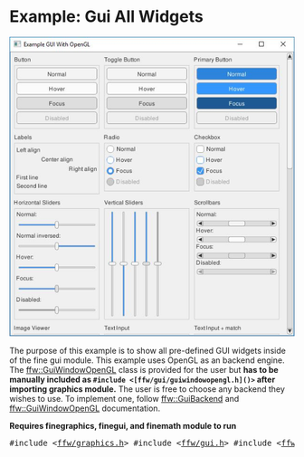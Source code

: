 Example: Gui All Widgets
=================

![example-gui-all-widgets.jpg](example-gui-all-widgets.jpg)


The purpose of this example is to show all pre-defined GUI widgets inside of the fine gui module. This example uses OpenGL as an backend engine. The [ffw::GuiWindowOpenGL](ffw_GuiWindowOpenGL.html) class is provided for the user but **has to be manually included as `#include <[ffw/gui/guiwindowopengl.h]()>` after importing graphics module.** The user is free to choose any backend they wishes to use. To implement one, follow [ffw::GuiBackend](ffw_GuiBackend.html) and [ffw::GuiWindowOpenGL](ffw_GuiWindowOpenGL.html) documentation.

**Requires finegraphics, finegui, and finemath module to run**


<pre><div class="lang-cpp" style="white-space: nowrap;"><span class="hljs-meta-keyword">#include &lt;<a href="">ffw/graphics.h</a>&gt;</span><span class="hljs-normal"></span>
<span class="hljs-normal"></span><span class="hljs-meta-keyword">#include &lt;<a href="">ffw/gui.h</a>&gt;</span><span class="hljs-normal"></span>
<span class="hljs-normal"></span><span class="hljs-meta-keyword">#include &lt;<a href="">ffw/gui/guiwindowopengl.h</a>&gt;</span><span class="hljs-normal"></span>
<span class="hljs-normal"></span><span class="hljs-meta-keyword">#include &lt;regex&gt;</span><span class="hljs-normal"></span>
<span class="hljs-normal"></span><span class="hljs-meta-keyword">#include &lt;fstream&gt;</span><span class="hljs-normal"></span>
<span class="hljs-normal"></span><span class="hljs-meta-keyword">#include &lt;memory&gt;</span><span class="hljs-normal"></span>
<span class="hljs-normal"></span>
<span class="hljs-keyword">class </span><span class="hljs-normal">App: </span><span class="hljs-keyword">public</span><span class="hljs-normal"> <a href="ffw_GLFWRenderWindow.html">ffw::GLFWRenderWindow</a> &#123;</span>
<span class="hljs-normal"></span><span class="hljs-keyword">public</span><span class="hljs-normal">:</span>
<span class="hljs-normal">    App()&#123;</span>
<span class="hljs-normal">    &#125;</span>
<span class="hljs-normal"></span>
<span class="hljs-normal">    ~App()&#123;</span>
<span class="hljs-normal">    &#125;</span>
<span class="hljs-normal"></span>
<span class="hljs-normal">    </span><span class="hljs-title">void</span><span class="hljs-normal"> widgetEvent(<a href="ffw_GuiEvent.html">ffw::GuiEvent</a> e)&#123;</span>
<span class="hljs-normal">    &#125;</span>
<span class="hljs-normal"></span>
<span class="hljs-normal">    <a href="ffw_GuiLayout.html">ffw::GuiLayout</a>* makeBox(<a href="ffw_GuiWindow.html">ffw::GuiWindow</a>* window, <a href="ffw_GuiLayout.html">ffw::GuiLayout</a>* parent, </span><span class="hljs-keyword">const</span><span class="hljs-normal"> std::string&amp; str) &#123;</span>
<span class="hljs-normal">        </span><span class="hljs-keyword">auto</span><span class="hljs-normal"> box = </span><span class="hljs-keyword">new</span><span class="hljs-normal"> <a href="ffw_GuiVerticalLayout.html">ffw::GuiVerticalLayout</a>(&amp;gui);</span>
<span class="hljs-normal">        box-&gt;setSize(<a href="ffw.html#3107a022">ffw::guiPercent</a>(33.33333f), <a href="ffw.html#9eb691c9">ffw::guiWrap</a>());</span>
<span class="hljs-normal">        box-&gt;setPadding(5);</span>
<span class="hljs-normal">        parent-&gt;<a href="ffw_GuiLayout.html#34aa50c1">addWidget</a>(box);</span>
<span class="hljs-normal"></span>
<span class="hljs-normal">        </span><span class="hljs-keyword">auto</span><span class="hljs-normal"> label = </span><span class="hljs-keyword">new</span><span class="hljs-normal"> <a href="ffw_GuiLabel.html">ffw::GuiLabel</a>(window, str);</span>
<span class="hljs-normal">        box-&gt;addWidget(label);</span>
<span class="hljs-normal"></span>
<span class="hljs-normal">        </span><span class="hljs-keyword">auto</span><span class="hljs-normal"> layout = </span><span class="hljs-keyword">new</span><span class="hljs-normal"> <a href="ffw_GuiVerticalLayout.html">ffw::GuiVerticalLayout</a>(window);</span>
<span class="hljs-normal">        layout-&gt;setStyleGroup(&amp;boxStyle);</span>
<span class="hljs-normal">        layout-&gt;setSize(<a href="ffw.html#3107a022">ffw::guiPercent</a>(100), <a href="ffw.html#9eb691c9">ffw::guiWrap</a>());</span>
<span class="hljs-normal">        layout-&gt;setPadding(5);</span>
<span class="hljs-normal">        box-&gt;addWidget(layout);</span>
<span class="hljs-normal"></span>
<span class="hljs-normal">        </span><span class="hljs-keyword">return</span><span class="hljs-normal"> layout;</span>
<span class="hljs-normal">    &#125;</span>
<span class="hljs-normal"></span>
<span class="hljs-normal">    </span><span class="hljs-title">bool</span><span class="hljs-normal"> <a href="ffw_GLFWRenderWindow.html#68554ce1">setup</a>()</span><span class="hljs-keyword"> override </span><span class="hljs-normal">&#123;</span>
<span class="hljs-normal">        glEnable(GL_BLEND);</span>
<span class="hljs-normal">        glBlendFunc(GL_SRC_ALPHA, GL_ONE_MINUS_SRC_ALPHA);</span>
<span class="hljs-normal">        </span><span class="hljs-comment">// PLEASE READ!!!</span><span class="hljs-normal"></span>
<span class="hljs-normal">        </span><span class="hljs-comment">// If you get artefacts around the font letters, uncomment "glBlendFuncSeparate"</span><span class="hljs-normal"></span>
<span class="hljs-normal">        </span><span class="hljs-comment">// and remove the "glBlendFunc" above!</span><span class="hljs-normal"></span>
<span class="hljs-normal">        </span><span class="hljs-comment">// glBlendFuncSeparate(GL_SRC_ALPHA, GL_ONE_MINUS_SRC_ALPHA, GL_ONE, GL_ONE_MINUS_SRC_ALPHA);</span><span class="hljs-normal"></span>
<span class="hljs-normal"></span>
<span class="hljs-normal">        gui.setTheme(&amp;<a href="ffw_GuiTheme.html#fdd54264">ffw::GuiTheme::simpleLight</a>);</span>
<span class="hljs-normal">        gui.create(</span><span class="hljs-keyword">this</span><span class="hljs-normal">);</span>
<span class="hljs-normal">        gui.setSize(<a href="ffw_GLFWRenderWindow.html#70919473">getSize</a>().x, <a href="ffw_GLFWRenderWindow.html#70919473">getSize</a>().y);</span>
<span class="hljs-normal">        gui.setPos(0, 0);</span>
<span class="hljs-normal"></span>
<span class="hljs-normal">        </span><span class="hljs-comment">// The last two values indicate start and the end of the unicode</span><span class="hljs-normal"></span>
<span class="hljs-normal">        </span><span class="hljs-comment">// table to load.</span><span class="hljs-normal"></span>
<span class="hljs-normal">        </span><span class="hljs-comment">// To load ASCII only characters, enter 0 - 0x100</span><span class="hljs-normal"></span>
<span class="hljs-normal">        </span><span class="hljs-comment">// To load ASCII and Latin Extended-A, enter 0 - 0x17F</span><span class="hljs-normal"></span>
<span class="hljs-normal">        </span><span class="hljs-comment">// See "range" in: https://en.wikipedia.org/wiki/Latin_Extended-A</span><span class="hljs-normal"></span>
<span class="hljs-normal">        </span><span class="hljs-keyword">if</span><span class="hljs-normal"> (!fontBold.createFromFile(</span><span class="hljs-keyword">this</span><span class="hljs-normal">, </span><span class="hljs-string">"FreeSansBold.ttf"</span><span class="hljs-normal">, 12, 72, 0, 0x17F)) &#123;</span>
<span class="hljs-normal">            std::cout &lt;&lt; </span><span class="hljs-string">"Failed to create GUI font!"</span><span class="hljs-normal"> &lt;&lt; std::endl;</span>
<span class="hljs-normal">        &#125;</span>
<span class="hljs-normal">        </span><span class="hljs-keyword">if</span><span class="hljs-normal"> (!fontItalic.createFromFile(</span><span class="hljs-keyword">this</span><span class="hljs-normal">, </span><span class="hljs-string">"FreeSansOblique.ttf"</span><span class="hljs-normal">, 12, 72, 0, 0x17F)) &#123;</span>
<span class="hljs-normal">            std::cout &lt;&lt; </span><span class="hljs-string">"Failed to create GUI font!"</span><span class="hljs-normal"> &lt;&lt; std::endl;</span>
<span class="hljs-normal">        &#125;</span>
<span class="hljs-normal">        </span><span class="hljs-keyword">if</span><span class="hljs-normal"> (!fontRegular.createFromFile(</span><span class="hljs-keyword">this</span><span class="hljs-normal">, </span><span class="hljs-string">"FreeSans.ttf"</span><span class="hljs-normal">, 12, 72, 0, 0x17F)) &#123;</span>
<span class="hljs-normal">            std::cout &lt;&lt; </span><span class="hljs-string">"Failed to create GUI font!"</span><span class="hljs-normal"> &lt;&lt; std::endl;</span>
<span class="hljs-normal">        &#125;</span>
<span class="hljs-normal">        </span><span class="hljs-keyword">else</span><span class="hljs-normal"> &#123;</span>
<span class="hljs-normal">            gui.setDefaultFont(&amp;fontRegular);</span>
<span class="hljs-normal">        &#125;</span>
<span class="hljs-normal"></span>
<span class="hljs-normal">        boxStyle = gui.getTheme()-&gt;getStyleGroup(</span><span class="hljs-string">"GUI_LAYOUT"</span><span class="hljs-normal">);</span>
<span class="hljs-normal">        boxStyle.normal.border.color = <a href="ffw.html#efcb64d9">ffw::rgba</a>(0x80808050);</span>
<span class="hljs-normal">        boxStyle.normal.border.size = 1;</span>
<span class="hljs-normal"></span>
<span class="hljs-normal">        gui.getLayout()-&gt;setPadding(0);</span>
<span class="hljs-normal"></span>
<span class="hljs-normal">        </span><span class="hljs-keyword">auto</span><span class="hljs-normal"> scroll = </span><span class="hljs-keyword">new</span><span class="hljs-normal"> <a href="ffw_GuiScrollableLayout.html">ffw::GuiScrollableLayout</a>(&amp;gui, <a href="ffw_GuiWidget_Orientation.html#dd5a00a1">ffw::GuiLayout::Orientation::HORIZONTAL</a>, </span><span class="hljs-keyword">false</span><span class="hljs-normal">, </span><span class="hljs-keyword">true</span><span class="hljs-normal">);</span>
<span class="hljs-normal">        scroll-&gt;setSize(<a href="ffw.html#3107a022">ffw::guiPercent</a>(100), <a href="ffw.html#3107a022">ffw::guiPercent</a>(100));</span>
<span class="hljs-normal">        gui.getLayout()-&gt;addWidget(scroll);</span>
<span class="hljs-normal">        scroll-&gt;getInner()-&gt;setWrap(</span><span class="hljs-keyword">true</span><span class="hljs-normal">);</span>
<span class="hljs-normal"></span>
<span class="hljs-normal">        </span><span class="hljs-comment">// Buttons</span><span class="hljs-normal"></span>
<span class="hljs-normal">        &#123;</span>
<span class="hljs-normal">            </span><span class="hljs-keyword">auto</span><span class="hljs-normal"> box = makeBox(&amp;gui, scroll-&gt;getInner(), </span><span class="hljs-string">"Button"</span><span class="hljs-normal">);</span>
<span class="hljs-normal"></span>
<span class="hljs-normal">            </span><span class="hljs-keyword">auto</span><span class="hljs-normal"> button = </span><span class="hljs-keyword">new</span><span class="hljs-normal"> <a href="ffw_GuiButton.html">ffw::GuiButton</a>(&amp;gui, </span><span class="hljs-string">"Normal"</span><span class="hljs-normal">);</span>
<span class="hljs-normal">            box-&gt;addWidget(button);</span>
<span class="hljs-normal"></span>
<span class="hljs-normal">            button = </span><span class="hljs-keyword">new</span><span class="hljs-normal"> <a href="ffw_GuiButton.html">ffw::GuiButton</a>(&amp;gui, </span><span class="hljs-string">"Hover"</span><span class="hljs-normal">);</span>
<span class="hljs-normal">            button-&gt;setHover(</span><span class="hljs-keyword">true</span><span class="hljs-normal">);</span>
<span class="hljs-normal">            button-&gt;setIgnoreUserInput(</span><span class="hljs-keyword">true</span><span class="hljs-normal">);</span>
<span class="hljs-normal">            box-&gt;addWidget(button);</span>
<span class="hljs-normal"></span>
<span class="hljs-normal">            button = </span><span class="hljs-keyword">new</span><span class="hljs-normal"> <a href="ffw_GuiButton.html">ffw::GuiButton</a>(&amp;gui, </span><span class="hljs-string">"Focus"</span><span class="hljs-normal">);</span>
<span class="hljs-normal">            button-&gt;setFocus(</span><span class="hljs-keyword">true</span><span class="hljs-normal">);</span>
<span class="hljs-normal">            button-&gt;setIgnoreUserInput(</span><span class="hljs-keyword">true</span><span class="hljs-normal">);</span>
<span class="hljs-normal">            box-&gt;addWidget(button);</span>
<span class="hljs-normal"></span>
<span class="hljs-normal">            button = </span><span class="hljs-keyword">new</span><span class="hljs-normal"> <a href="ffw_GuiButton.html">ffw::GuiButton</a>(&amp;gui, </span><span class="hljs-string">"Disabled"</span><span class="hljs-normal">);</span>
<span class="hljs-normal">            button-&gt;setDisabled(</span><span class="hljs-keyword">true</span><span class="hljs-normal">);</span>
<span class="hljs-normal">            box-&gt;addWidget(button);</span>
<span class="hljs-normal">        &#125;</span>
<span class="hljs-normal"></span>
<span class="hljs-normal">        </span><span class="hljs-comment">// Toogle buttons</span><span class="hljs-normal"></span>
<span class="hljs-normal">        &#123;</span>
<span class="hljs-normal">            </span><span class="hljs-keyword">auto</span><span class="hljs-normal"> box = makeBox(&amp;gui, scroll-&gt;getInner(), </span><span class="hljs-string">"Toggle Button"</span><span class="hljs-normal">);</span>
<span class="hljs-normal"></span>
<span class="hljs-normal">            </span><span class="hljs-keyword">auto</span><span class="hljs-normal"> button = </span><span class="hljs-keyword">new</span><span class="hljs-normal"> <a href="ffw_GuiButtonToggle.html">ffw::GuiButtonToggle</a>(&amp;gui, </span><span class="hljs-string">"Normal"</span><span class="hljs-normal">);</span>
<span class="hljs-normal">            box-&gt;addWidget(button);</span>
<span class="hljs-normal"></span>
<span class="hljs-normal">            button = </span><span class="hljs-keyword">new</span><span class="hljs-normal"> <a href="ffw_GuiButtonToggle.html">ffw::GuiButtonToggle</a>(&amp;gui, </span><span class="hljs-string">"Hover"</span><span class="hljs-normal">);</span>
<span class="hljs-normal">            button-&gt;setHover(</span><span class="hljs-keyword">true</span><span class="hljs-normal">);</span>
<span class="hljs-normal">            button-&gt;setIgnoreUserInput(</span><span class="hljs-keyword">true</span><span class="hljs-normal">);</span>
<span class="hljs-normal">            box-&gt;addWidget(button);</span>
<span class="hljs-normal"></span>
<span class="hljs-normal">            button = </span><span class="hljs-keyword">new</span><span class="hljs-normal"> <a href="ffw_GuiButtonToggle.html">ffw::GuiButtonToggle</a>(&amp;gui, </span><span class="hljs-string">"Focus"</span><span class="hljs-normal">);</span>
<span class="hljs-normal">            button-&gt;setFocus(</span><span class="hljs-keyword">true</span><span class="hljs-normal">);</span>
<span class="hljs-normal">            button-&gt;setIgnoreUserInput(</span><span class="hljs-keyword">true</span><span class="hljs-normal">);</span>
<span class="hljs-normal">            box-&gt;addWidget(button);</span>
<span class="hljs-normal"></span>
<span class="hljs-normal">            button = </span><span class="hljs-keyword">new</span><span class="hljs-normal"> <a href="ffw_GuiButtonToggle.html">ffw::GuiButtonToggle</a>(&amp;gui, </span><span class="hljs-string">"Disabled"</span><span class="hljs-normal">);</span>
<span class="hljs-normal">            button-&gt;setDisabled(</span><span class="hljs-keyword">true</span><span class="hljs-normal">);</span>
<span class="hljs-normal">            box-&gt;addWidget(button);</span>
<span class="hljs-normal">        &#125;</span>
<span class="hljs-normal"></span>
<span class="hljs-normal">        </span><span class="hljs-comment">// Primary Buttons</span><span class="hljs-normal"></span>
<span class="hljs-normal">        &#123;</span>
<span class="hljs-normal">            </span><span class="hljs-keyword">auto</span><span class="hljs-normal"> box = makeBox(&amp;gui, scroll-&gt;getInner(), </span><span class="hljs-string">"Primary Button"</span><span class="hljs-normal">);</span>
<span class="hljs-normal"></span>
<span class="hljs-normal">            </span><span class="hljs-keyword">auto</span><span class="hljs-normal"> button = </span><span class="hljs-keyword">new</span><span class="hljs-normal"> <a href="ffw_GuiButtonPrimary.html">ffw::GuiButtonPrimary</a>(&amp;gui, </span><span class="hljs-string">"Normal"</span><span class="hljs-normal">);</span>
<span class="hljs-normal">            box-&gt;addWidget(button);</span>
<span class="hljs-normal"></span>
<span class="hljs-normal">            button = </span><span class="hljs-keyword">new</span><span class="hljs-normal"> <a href="ffw_GuiButtonPrimary.html">ffw::GuiButtonPrimary</a>(&amp;gui, </span><span class="hljs-string">"Hover"</span><span class="hljs-normal">);</span>
<span class="hljs-normal">            button-&gt;setHover(</span><span class="hljs-keyword">true</span><span class="hljs-normal">);</span>
<span class="hljs-normal">            button-&gt;setIgnoreUserInput(</span><span class="hljs-keyword">true</span><span class="hljs-normal">);</span>
<span class="hljs-normal">            box-&gt;addWidget(button);</span>
<span class="hljs-normal"></span>
<span class="hljs-normal">            button = </span><span class="hljs-keyword">new</span><span class="hljs-normal"> <a href="ffw_GuiButtonPrimary.html">ffw::GuiButtonPrimary</a>(&amp;gui, </span><span class="hljs-string">"Focus"</span><span class="hljs-normal">);</span>
<span class="hljs-normal">            button-&gt;setFocus(</span><span class="hljs-keyword">true</span><span class="hljs-normal">);</span>
<span class="hljs-normal">            button-&gt;setIgnoreUserInput(</span><span class="hljs-keyword">true</span><span class="hljs-normal">);</span>
<span class="hljs-normal">            box-&gt;addWidget(button);</span>
<span class="hljs-normal"></span>
<span class="hljs-normal">            button = </span><span class="hljs-keyword">new</span><span class="hljs-normal"> <a href="ffw_GuiButtonPrimary.html">ffw::GuiButtonPrimary</a>(&amp;gui, </span><span class="hljs-string">"Disabled"</span><span class="hljs-normal">);</span>
<span class="hljs-normal">            button-&gt;setDisabled(</span><span class="hljs-keyword">true</span><span class="hljs-normal">);</span>
<span class="hljs-normal">            box-&gt;addWidget(button);</span>
<span class="hljs-normal">        &#125;</span>
<span class="hljs-normal"></span>
<span class="hljs-normal">        </span><span class="hljs-comment">// Labels</span><span class="hljs-normal"></span>
<span class="hljs-normal">        &#123;</span>
<span class="hljs-normal">            </span><span class="hljs-keyword">auto</span><span class="hljs-normal"> box = makeBox(&amp;gui, scroll-&gt;getInner(), </span><span class="hljs-string">"Labels"</span><span class="hljs-normal">);</span>
<span class="hljs-normal"></span>
<span class="hljs-normal">            </span><span class="hljs-keyword">auto</span><span class="hljs-normal"> label = </span><span class="hljs-keyword">new</span><span class="hljs-normal"> <a href="ffw_GuiLabel.html">ffw::GuiLabel</a>(&amp;gui, </span><span class="hljs-string">"Left align"</span><span class="hljs-normal">);</span>
<span class="hljs-normal">            label-&gt;setAlign(<a href="ffw_GuiStyle_Align.html#846eca00">ffw::GuiStyle::Align::LEFT</a>);</span>
<span class="hljs-normal">            box-&gt;addWidget(label);</span>
<span class="hljs-normal"></span>
<span class="hljs-normal">            label = </span><span class="hljs-keyword">new</span><span class="hljs-normal"> <a href="ffw_GuiLabel.html">ffw::GuiLabel</a>(&amp;gui, </span><span class="hljs-string">"Center align"</span><span class="hljs-normal">);</span>
<span class="hljs-normal">            label-&gt;setAlign(<a href="ffw_GuiStyle_Align.html#8f5dfeb5">ffw::GuiStyle::Align::CENTER</a>);</span>
<span class="hljs-normal">            box-&gt;addWidget(label);</span>
<span class="hljs-normal"></span>
<span class="hljs-normal">            label = </span><span class="hljs-keyword">new</span><span class="hljs-normal"> <a href="ffw_GuiLabel.html">ffw::GuiLabel</a>(&amp;gui, </span><span class="hljs-string">"Right align"</span><span class="hljs-normal">);</span>
<span class="hljs-normal">            label-&gt;setAlign(<a href="ffw_GuiStyle_Align.html#a9dcd5fc">ffw::GuiStyle::Align::RIGHT</a>);</span>
<span class="hljs-normal">            box-&gt;addWidget(label);</span>
<span class="hljs-normal"></span>
<span class="hljs-normal">            label = </span><span class="hljs-keyword">new</span><span class="hljs-normal"> <a href="ffw_GuiLabel.html">ffw::GuiLabel</a>(&amp;gui, </span><span class="hljs-string">"First line\nSecond line"</span><span class="hljs-normal">);</span>
<span class="hljs-normal">            box-&gt;addWidget(label);</span>
<span class="hljs-normal">        &#125;</span>
<span class="hljs-normal"></span>
<span class="hljs-normal">        </span><span class="hljs-comment">// Radios</span><span class="hljs-normal"></span>
<span class="hljs-normal">        &#123;</span>
<span class="hljs-normal">            </span><span class="hljs-keyword">auto</span><span class="hljs-normal"> box = makeBox(&amp;gui, scroll-&gt;getInner(), </span><span class="hljs-string">"Radio"</span><span class="hljs-normal">);</span>
<span class="hljs-normal"></span>
<span class="hljs-normal">            </span><span class="hljs-keyword">auto</span><span class="hljs-normal"> radio = </span><span class="hljs-keyword">new</span><span class="hljs-normal"> <a href="ffw_GuiRadio.html">ffw::GuiRadio</a>(&amp;gui, </span><span class="hljs-string">"Normal"</span><span class="hljs-normal">, 0, NULL);</span>
<span class="hljs-normal">            box-&gt;addWidget(radio);</span>
<span class="hljs-normal"></span>
<span class="hljs-normal">            radio = </span><span class="hljs-keyword">new</span><span class="hljs-normal"> <a href="ffw_GuiRadio.html">ffw::GuiRadio</a>(&amp;gui, </span><span class="hljs-string">"Hover"</span><span class="hljs-normal">, 0, NULL);</span>
<span class="hljs-normal">            radio-&gt;setHover(</span><span class="hljs-keyword">true</span><span class="hljs-normal">);</span>
<span class="hljs-normal">            radio-&gt;setIgnoreUserInput(</span><span class="hljs-keyword">true</span><span class="hljs-normal">);</span>
<span class="hljs-normal">            box-&gt;addWidget(radio);</span>
<span class="hljs-normal"></span>
<span class="hljs-normal">            radio = </span><span class="hljs-keyword">new</span><span class="hljs-normal"> <a href="ffw_GuiRadio.html">ffw::GuiRadio</a>(&amp;gui, </span><span class="hljs-string">"Focus"</span><span class="hljs-normal">, 0, NULL);</span>
<span class="hljs-normal">            radio-&gt;setFocus(</span><span class="hljs-keyword">true</span><span class="hljs-normal">);</span>
<span class="hljs-normal">            radio-&gt;setIgnoreUserInput(</span><span class="hljs-keyword">true</span><span class="hljs-normal">);</span>
<span class="hljs-normal">            box-&gt;addWidget(radio);</span>
<span class="hljs-normal"></span>
<span class="hljs-normal">            radio = </span><span class="hljs-keyword">new</span><span class="hljs-normal"> <a href="ffw_GuiRadio.html">ffw::GuiRadio</a>(&amp;gui, </span><span class="hljs-string">"Disabled"</span><span class="hljs-normal">, 0, NULL);</span>
<span class="hljs-normal">            radio-&gt;setDisabled(</span><span class="hljs-keyword">true</span><span class="hljs-normal">);</span>
<span class="hljs-normal">            box-&gt;addWidget(radio);</span>
<span class="hljs-normal">        &#125;</span>
<span class="hljs-normal"></span>
<span class="hljs-normal">        </span><span class="hljs-comment">// Checkboxes</span><span class="hljs-normal"></span>
<span class="hljs-normal">        &#123;</span>
<span class="hljs-normal">            </span><span class="hljs-keyword">auto</span><span class="hljs-normal"> box = makeBox(&amp;gui, scroll-&gt;getInner(), </span><span class="hljs-string">"Checkbox"</span><span class="hljs-normal">);</span>
<span class="hljs-normal"></span>
<span class="hljs-normal">            </span><span class="hljs-keyword">auto</span><span class="hljs-normal"> checkbox = </span><span class="hljs-keyword">new</span><span class="hljs-normal"> <a href="ffw_GuiCheckbox.html">ffw::GuiCheckbox</a>(&amp;gui, </span><span class="hljs-string">"Normal"</span><span class="hljs-normal">);</span>
<span class="hljs-normal">            box-&gt;addWidget(checkbox);</span>
<span class="hljs-normal"></span>
<span class="hljs-normal">            checkbox = </span><span class="hljs-keyword">new</span><span class="hljs-normal"> <a href="ffw_GuiCheckbox.html">ffw::GuiCheckbox</a>(&amp;gui, </span><span class="hljs-string">"Hover"</span><span class="hljs-normal">);</span>
<span class="hljs-normal">            checkbox-&gt;setHover(</span><span class="hljs-keyword">true</span><span class="hljs-normal">);</span>
<span class="hljs-normal">            checkbox-&gt;setIgnoreUserInput(</span><span class="hljs-keyword">true</span><span class="hljs-normal">);</span>
<span class="hljs-normal">            box-&gt;addWidget(checkbox);</span>
<span class="hljs-normal"></span>
<span class="hljs-normal">            checkbox = </span><span class="hljs-keyword">new</span><span class="hljs-normal"> <a href="ffw_GuiCheckbox.html">ffw::GuiCheckbox</a>(&amp;gui, </span><span class="hljs-string">"Focus"</span><span class="hljs-normal">);</span>
<span class="hljs-normal">            checkbox-&gt;setFocus(</span><span class="hljs-keyword">true</span><span class="hljs-normal">);</span>
<span class="hljs-normal">            checkbox-&gt;setIgnoreUserInput(</span><span class="hljs-keyword">true</span><span class="hljs-normal">);</span>
<span class="hljs-normal">            box-&gt;addWidget(checkbox);</span>
<span class="hljs-normal"></span>
<span class="hljs-normal">            checkbox = </span><span class="hljs-keyword">new</span><span class="hljs-normal"> <a href="ffw_GuiCheckbox.html">ffw::GuiCheckbox</a>(&amp;gui, </span><span class="hljs-string">"Disabled"</span><span class="hljs-normal">);</span>
<span class="hljs-normal">            checkbox-&gt;setDisabled(</span><span class="hljs-keyword">true</span><span class="hljs-normal">);</span>
<span class="hljs-normal">            box-&gt;addWidget(checkbox);</span>
<span class="hljs-normal">        &#125;</span>
<span class="hljs-normal"></span>
<span class="hljs-normal">        </span><span class="hljs-comment">// Sliders</span><span class="hljs-normal"></span>
<span class="hljs-normal">        &#123;</span>
<span class="hljs-normal">            </span><span class="hljs-keyword">auto</span><span class="hljs-normal"> box = makeBox(&amp;gui, scroll-&gt;getInner(), </span><span class="hljs-string">"Horizontal Sliders"</span><span class="hljs-normal">);</span>
<span class="hljs-normal"></span>
<span class="hljs-normal">            </span><span class="hljs-keyword">auto</span><span class="hljs-normal"> label = </span><span class="hljs-keyword">new</span><span class="hljs-normal"> <a href="ffw_GuiLabel.html">ffw::GuiLabel</a>(&amp;gui, </span><span class="hljs-string">"Normal:"</span><span class="hljs-normal">);</span>
<span class="hljs-normal">            box-&gt;addWidget(label);</span>
<span class="hljs-normal"></span>
<span class="hljs-normal">            </span><span class="hljs-keyword">auto</span><span class="hljs-normal"> slider = </span><span class="hljs-keyword">new</span><span class="hljs-normal"> <a href="ffw_GuiSlider.html">ffw::GuiSlider</a>(&amp;gui, </span><span class="hljs-keyword">false</span><span class="hljs-normal">);</span>
<span class="hljs-normal">            box-&gt;addWidget(slider);</span>
<span class="hljs-normal"></span>
<span class="hljs-normal">            label = </span><span class="hljs-keyword">new</span><span class="hljs-normal"> <a href="ffw_GuiLabel.html">ffw::GuiLabel</a>(&amp;gui, </span><span class="hljs-string">"Normal inversed:"</span><span class="hljs-normal">);</span>
<span class="hljs-normal">            box-&gt;addWidget(label);</span>
<span class="hljs-normal"></span>
<span class="hljs-normal">            slider = </span><span class="hljs-keyword">new</span><span class="hljs-normal"> <a href="ffw_GuiSlider.html">ffw::GuiSlider</a>(&amp;gui, </span><span class="hljs-keyword">false</span><span class="hljs-normal">);</span>
<span class="hljs-normal">            slider-&gt;setInversed(</span><span class="hljs-keyword">true</span><span class="hljs-normal">);</span>
<span class="hljs-normal">            box-&gt;addWidget(slider);</span>
<span class="hljs-normal"></span>
<span class="hljs-normal">            label = </span><span class="hljs-keyword">new</span><span class="hljs-normal"> <a href="ffw_GuiLabel.html">ffw::GuiLabel</a>(&amp;gui, </span><span class="hljs-string">"Hover:"</span><span class="hljs-normal">);</span>
<span class="hljs-normal">            box-&gt;addWidget(label);</span>
<span class="hljs-normal"></span>
<span class="hljs-normal">            slider = </span><span class="hljs-keyword">new</span><span class="hljs-normal"> <a href="ffw_GuiSlider.html">ffw::GuiSlider</a>(&amp;gui, </span><span class="hljs-keyword">false</span><span class="hljs-normal">);</span>
<span class="hljs-normal">            slider-&gt;setHover(</span><span class="hljs-keyword">true</span><span class="hljs-normal">);</span>
<span class="hljs-normal">            slider-&gt;setIgnoreUserInput(</span><span class="hljs-keyword">true</span><span class="hljs-normal">);</span>
<span class="hljs-normal">            box-&gt;addWidget(slider);</span>
<span class="hljs-normal"></span>
<span class="hljs-normal">            label = </span><span class="hljs-keyword">new</span><span class="hljs-normal"> <a href="ffw_GuiLabel.html">ffw::GuiLabel</a>(&amp;gui, </span><span class="hljs-string">"Focus:"</span><span class="hljs-normal">);</span>
<span class="hljs-normal">            box-&gt;addWidget(label);</span>
<span class="hljs-normal"></span>
<span class="hljs-normal">            slider = </span><span class="hljs-keyword">new</span><span class="hljs-normal"> <a href="ffw_GuiSlider.html">ffw::GuiSlider</a>(&amp;gui, </span><span class="hljs-keyword">false</span><span class="hljs-normal">);</span>
<span class="hljs-normal">            slider-&gt;setFocus(</span><span class="hljs-keyword">true</span><span class="hljs-normal">);</span>
<span class="hljs-normal">            slider-&gt;setIgnoreUserInput(</span><span class="hljs-keyword">true</span><span class="hljs-normal">);</span>
<span class="hljs-normal">            box-&gt;addWidget(slider);</span>
<span class="hljs-normal"></span>
<span class="hljs-normal">            label = </span><span class="hljs-keyword">new</span><span class="hljs-normal"> <a href="ffw_GuiLabel.html">ffw::GuiLabel</a>(&amp;gui, </span><span class="hljs-string">"Disabled:"</span><span class="hljs-normal">);</span>
<span class="hljs-normal">            box-&gt;addWidget(label);</span>
<span class="hljs-normal"></span>
<span class="hljs-normal">            slider = </span><span class="hljs-keyword">new</span><span class="hljs-normal"> <a href="ffw_GuiSlider.html">ffw::GuiSlider</a>(&amp;gui, </span><span class="hljs-keyword">false</span><span class="hljs-normal">);</span>
<span class="hljs-normal">            slider-&gt;setDisabled(</span><span class="hljs-keyword">true</span><span class="hljs-normal">);</span>
<span class="hljs-normal">            box-&gt;addWidget(slider);</span>
<span class="hljs-normal">        &#125;</span>
<span class="hljs-normal"></span>
<span class="hljs-normal">        </span><span class="hljs-comment">// Vertical sliders</span><span class="hljs-normal"></span>
<span class="hljs-normal">        &#123;</span>
<span class="hljs-normal">            </span><span class="hljs-keyword">auto</span><span class="hljs-normal"> box = makeBox(&amp;gui, scroll-&gt;getInner(), </span><span class="hljs-string">"Vertical Sliders"</span><span class="hljs-normal">);</span>
<span class="hljs-normal">            box-&gt;setSize(box-&gt;getSize().x, <a href="ffw.html#66baed55">ffw::guiPixels</a>(235));</span>
<span class="hljs-normal">            box-&gt;setOrientation(<a href="ffw_GuiWidget_Orientation.html#dd5a00a1">ffw::GuiLayout::Orientation::HORIZONTAL</a>);</span>
<span class="hljs-normal"></span>
<span class="hljs-normal">            </span><span class="hljs-keyword">auto</span><span class="hljs-normal"> slider = </span><span class="hljs-keyword">new</span><span class="hljs-normal"> <a href="ffw_GuiSlider.html">ffw::GuiSlider</a>(&amp;gui, </span><span class="hljs-keyword">true</span><span class="hljs-normal">);</span>
<span class="hljs-normal">            box-&gt;addWidget(slider);</span>
<span class="hljs-normal"></span>
<span class="hljs-normal">            slider = </span><span class="hljs-keyword">new</span><span class="hljs-normal"> <a href="ffw_GuiSlider.html">ffw::GuiSlider</a>(&amp;gui, </span><span class="hljs-keyword">true</span><span class="hljs-normal">);</span>
<span class="hljs-normal">            slider-&gt;setInversed(</span><span class="hljs-keyword">true</span><span class="hljs-normal">);</span>
<span class="hljs-normal">            box-&gt;addWidget(slider);</span>
<span class="hljs-normal"></span>
<span class="hljs-normal">            slider = </span><span class="hljs-keyword">new</span><span class="hljs-normal"> <a href="ffw_GuiSlider.html">ffw::GuiSlider</a>(&amp;gui, </span><span class="hljs-keyword">true</span><span class="hljs-normal">);</span>
<span class="hljs-normal">            slider-&gt;setHover(</span><span class="hljs-keyword">true</span><span class="hljs-normal">);</span>
<span class="hljs-normal">            slider-&gt;setIgnoreUserInput(</span><span class="hljs-keyword">true</span><span class="hljs-normal">);</span>
<span class="hljs-normal">            box-&gt;addWidget(slider);</span>
<span class="hljs-normal"></span>
<span class="hljs-normal">            slider = </span><span class="hljs-keyword">new</span><span class="hljs-normal"> <a href="ffw_GuiSlider.html">ffw::GuiSlider</a>(&amp;gui, </span><span class="hljs-keyword">true</span><span class="hljs-normal">);</span>
<span class="hljs-normal">            slider-&gt;setFocus(</span><span class="hljs-keyword">true</span><span class="hljs-normal">);</span>
<span class="hljs-normal">            slider-&gt;setIgnoreUserInput(</span><span class="hljs-keyword">true</span><span class="hljs-normal">);</span>
<span class="hljs-normal">            box-&gt;addWidget(slider);</span>
<span class="hljs-normal"></span>
<span class="hljs-normal">            slider = </span><span class="hljs-keyword">new</span><span class="hljs-normal"> <a href="ffw_GuiSlider.html">ffw::GuiSlider</a>(&amp;gui, </span><span class="hljs-keyword">true</span><span class="hljs-normal">);</span>
<span class="hljs-normal">            slider-&gt;setDisabled(</span><span class="hljs-keyword">true</span><span class="hljs-normal">);</span>
<span class="hljs-normal">            box-&gt;addWidget(slider);</span>
<span class="hljs-normal">        &#125;</span>
<span class="hljs-normal"></span>
<span class="hljs-normal">        </span><span class="hljs-comment">// Scrollbars</span><span class="hljs-normal"></span>
<span class="hljs-normal">        &#123;</span>
<span class="hljs-normal">            </span><span class="hljs-keyword">auto</span><span class="hljs-normal"> box = makeBox(&amp;gui, scroll-&gt;getInner(), </span><span class="hljs-string">"Scrollbars"</span><span class="hljs-normal">);</span>
<span class="hljs-normal">            box-&gt;setSize(box-&gt;getSize().x, <a href="ffw.html#66baed55">ffw::guiPixels</a>(235));</span>
<span class="hljs-normal">            box-&gt;setOrientation(<a href="ffw_GuiWidget_Orientation.html#dd5a00a1">ffw::GuiLayout::Orientation::HORIZONTAL</a>);</span>
<span class="hljs-normal">            box-&gt;setWrap(</span><span class="hljs-keyword">true</span><span class="hljs-normal">);</span>
<span class="hljs-normal"></span>
<span class="hljs-normal">            </span><span class="hljs-keyword">auto</span><span class="hljs-normal"> label = </span><span class="hljs-keyword">new</span><span class="hljs-normal"> <a href="ffw_GuiLabel.html">ffw::GuiLabel</a>(&amp;gui, </span><span class="hljs-string">"Normal:"</span><span class="hljs-normal">);</span>
<span class="hljs-normal">            box-&gt;addWidget(label);</span>
<span class="hljs-normal"></span>
<span class="hljs-normal">            </span><span class="hljs-keyword">auto</span><span class="hljs-normal"> scrollbar = </span><span class="hljs-keyword">new</span><span class="hljs-normal"> <a href="ffw_GuiScrollBar.html">ffw::GuiScrollBar</a>(&amp;gui, </span><span class="hljs-keyword">false</span><span class="hljs-normal">);</span>
<span class="hljs-normal">            box-&gt;addWidget(scrollbar);</span>
<span class="hljs-normal"></span>
<span class="hljs-normal">            label = </span><span class="hljs-keyword">new</span><span class="hljs-normal"> <a href="ffw_GuiLabel.html">ffw::GuiLabel</a>(&amp;gui, </span><span class="hljs-string">"Hover:"</span><span class="hljs-normal">);</span>
<span class="hljs-normal">            box-&gt;addWidget(label);</span>
<span class="hljs-normal"></span>
<span class="hljs-normal">            scrollbar = </span><span class="hljs-keyword">new</span><span class="hljs-normal"> <a href="ffw_GuiScrollBar.html">ffw::GuiScrollBar</a>(&amp;gui, </span><span class="hljs-keyword">false</span><span class="hljs-normal">);</span>
<span class="hljs-normal">            scrollbar-&gt;setHover(</span><span class="hljs-keyword">true</span><span class="hljs-normal">);</span>
<span class="hljs-normal">            scrollbar-&gt;setIgnoreUserInput(</span><span class="hljs-keyword">true</span><span class="hljs-normal">);</span>
<span class="hljs-normal">            box-&gt;addWidget(scrollbar);</span>
<span class="hljs-normal"></span>
<span class="hljs-normal">            label = </span><span class="hljs-keyword">new</span><span class="hljs-normal"> <a href="ffw_GuiLabel.html">ffw::GuiLabel</a>(&amp;gui, </span><span class="hljs-string">"Focus:"</span><span class="hljs-normal">);</span>
<span class="hljs-normal">            box-&gt;addWidget(label);</span>
<span class="hljs-normal"></span>
<span class="hljs-normal">            scrollbar = </span><span class="hljs-keyword">new</span><span class="hljs-normal"> <a href="ffw_GuiScrollBar.html">ffw::GuiScrollBar</a>(&amp;gui, </span><span class="hljs-keyword">false</span><span class="hljs-normal">);</span>
<span class="hljs-normal">            scrollbar-&gt;setFocus(</span><span class="hljs-keyword">true</span><span class="hljs-normal">);</span>
<span class="hljs-normal">            scrollbar-&gt;setIgnoreUserInput(</span><span class="hljs-keyword">true</span><span class="hljs-normal">);</span>
<span class="hljs-normal">            box-&gt;addWidget(scrollbar);</span>
<span class="hljs-normal"></span>
<span class="hljs-normal">            label = </span><span class="hljs-keyword">new</span><span class="hljs-normal"> <a href="ffw_GuiLabel.html">ffw::GuiLabel</a>(&amp;gui, </span><span class="hljs-string">"Disabled:"</span><span class="hljs-normal">);</span>
<span class="hljs-normal">            box-&gt;addWidget(label);</span>
<span class="hljs-normal"></span>
<span class="hljs-normal">            scrollbar = </span><span class="hljs-keyword">new</span><span class="hljs-normal"> <a href="ffw_GuiScrollBar.html">ffw::GuiScrollBar</a>(&amp;gui, </span><span class="hljs-keyword">false</span><span class="hljs-normal">);</span>
<span class="hljs-normal">            scrollbar-&gt;setDisabled(</span><span class="hljs-keyword">true</span><span class="hljs-normal">);</span>
<span class="hljs-normal">            box-&gt;addWidget(scrollbar);</span>
<span class="hljs-normal">        &#125;</span>
<span class="hljs-normal"></span>
<span class="hljs-normal">        </span><span class="hljs-comment">// Scrollbars</span><span class="hljs-normal"></span>
<span class="hljs-normal">        &#123;</span>
<span class="hljs-normal">            </span><span class="hljs-keyword">auto</span><span class="hljs-normal"> box = makeBox(&amp;gui, scroll-&gt;getInner(), </span><span class="hljs-string">"Image Viewer"</span><span class="hljs-normal">);</span>
<span class="hljs-normal">            box-&gt;setSize(box-&gt;getSize().x, <a href="ffw.html#66baed55">ffw::guiPixels</a>(198));</span>
<span class="hljs-normal">            box-&gt;setOrientation(<a href="ffw_GuiWidget_Orientation.html#dd5a00a1">ffw::GuiLayout::Orientation::HORIZONTAL</a>);</span>
<span class="hljs-normal">            box-&gt;setWrap(</span><span class="hljs-keyword">true</span><span class="hljs-normal">);</span>
<span class="hljs-normal"></span>
<span class="hljs-normal">            </span><span class="hljs-comment">// 360x240 RGB (8-bit per channel)</span><span class="hljs-normal"></span>
<span class="hljs-normal">            std::unique_ptr&lt;unsigned char&gt; pixels(</span><span class="hljs-keyword">new</span><span class="hljs-normal"> </span><span class="hljs-title">unsigned</span><span class="hljs-normal"> </span><span class="hljs-title">char</span><span class="hljs-normal">[360 * 240 * 3]);</span>
<span class="hljs-normal">            std::ifstream input(</span><span class="hljs-string">"owl.raw"</span><span class="hljs-normal">, std::ios::in | std::ios::binary);</span>
<span class="hljs-normal"></span>
<span class="hljs-normal">            </span><span class="hljs-comment">// Checks needs to be done but none are written,</span><span class="hljs-normal"></span>
<span class="hljs-normal">            </span><span class="hljs-comment">// just for the purpose of the example</span><span class="hljs-normal"></span>
<span class="hljs-normal">            input.read((</span><span class="hljs-title">char</span><span class="hljs-normal">*)pixels.get(), 360 * 240 * 3);</span>
<span class="hljs-normal"></span>
<span class="hljs-normal">            </span><span class="hljs-comment">// Custom GuiImageOpenGL wrapper around GuiImage interface</span><span class="hljs-normal"></span>
<span class="hljs-normal">            image.create(</span><span class="hljs-keyword">this</span><span class="hljs-normal">, 360, 240, GL_RGB8, GL_RGB, GL_UNSIGNED_BYTE);</span>
<span class="hljs-normal">            image.setPixels(0, 0, 0, 360, 240, pixels.get());</span>
<span class="hljs-normal">            </span>
<span class="hljs-normal">            </span><span class="hljs-keyword">auto</span><span class="hljs-normal"> viewer = </span><span class="hljs-keyword">new</span><span class="hljs-normal"> <a href="ffw_GuiImageViewer.html">ffw::GuiImageViewer</a>(&amp;gui, &amp;image);</span>
<span class="hljs-normal">            box-&gt;addWidget(viewer);</span>
<span class="hljs-normal"></span>
<span class="hljs-normal">            </span><span class="hljs-keyword">auto</span><span class="hljs-normal"> label = </span><span class="hljs-keyword">new</span><span class="hljs-normal"> <a href="ffw_GuiLabel.html">ffw::GuiLabel</a>(&amp;gui, </span><span class="hljs-string">"Subsection:"</span><span class="hljs-normal">);</span>
<span class="hljs-normal">            box-&gt;addWidget(label);</span>
<span class="hljs-normal"></span>
<span class="hljs-normal">            viewer = </span><span class="hljs-keyword">new</span><span class="hljs-normal"> <a href="ffw_GuiImageViewer.html">ffw::GuiImageViewer</a>(&amp;gui, &amp;image);</span>
<span class="hljs-normal">            box-&gt;addWidget(viewer);</span>
<span class="hljs-normal">            viewer-&gt;setSize(<a href="ffw.html#66baed55">ffw::guiPixels</a>(80), <a href="ffw.html#9eb691c9">ffw::guiWrap</a>());</span>
<span class="hljs-normal">            viewer-&gt;setSubsection(140, 40, 130, 80);</span>
<span class="hljs-normal">            viewer-&gt;setMirror(</span><span class="hljs-keyword">true</span><span class="hljs-normal">, </span><span class="hljs-keyword">false</span><span class="hljs-normal">);</span>
<span class="hljs-normal">        &#125;</span>
<span class="hljs-normal"></span>
<span class="hljs-normal">        </span><span class="hljs-comment">// Text Input</span><span class="hljs-normal"></span>
<span class="hljs-normal">        &#123;</span>
<span class="hljs-normal">            </span><span class="hljs-keyword">auto</span><span class="hljs-normal"> box = makeBox(&amp;gui, scroll-&gt;getInner(), </span><span class="hljs-string">"Text Input"</span><span class="hljs-normal">);</span>
<span class="hljs-normal"></span>
<span class="hljs-normal">            </span><span class="hljs-keyword">auto</span><span class="hljs-normal"> label = </span><span class="hljs-keyword">new</span><span class="hljs-normal"> <a href="ffw_GuiLabel.html">ffw::GuiLabel</a>(&amp;gui, </span><span class="hljs-string">"Normal:"</span><span class="hljs-normal">);</span>
<span class="hljs-normal">            box-&gt;addWidget(label);</span>
<span class="hljs-normal"></span>
<span class="hljs-normal">            </span><span class="hljs-keyword">auto</span><span class="hljs-normal"> input = </span><span class="hljs-keyword">new</span><span class="hljs-normal"> <a href="ffw_GuiTextInput.html">ffw::GuiTextInput</a>(&amp;gui, </span><span class="hljs-keyword">false</span><span class="hljs-normal">, </span><span class="hljs-keyword">true</span><span class="hljs-normal">);</span>
<span class="hljs-normal">            input-&gt;setValue(L</span><span class="hljs-string">"Hello World!"</span><span class="hljs-normal">);</span>
<span class="hljs-normal">            box-&gt;addWidget(input);</span>
<span class="hljs-normal"></span>
<span class="hljs-normal">            label = </span><span class="hljs-keyword">new</span><span class="hljs-normal"> <a href="ffw_GuiLabel.html">ffw::GuiLabel</a>(&amp;gui, </span><span class="hljs-string">"Hover:"</span><span class="hljs-normal">);</span>
<span class="hljs-normal">            box-&gt;addWidget(label);</span>
<span class="hljs-normal"></span>
<span class="hljs-normal">            input = </span><span class="hljs-keyword">new</span><span class="hljs-normal"> <a href="ffw_GuiTextInput.html">ffw::GuiTextInput</a>(&amp;gui, </span><span class="hljs-keyword">false</span><span class="hljs-normal">, </span><span class="hljs-keyword">true</span><span class="hljs-normal">);</span>
<span class="hljs-normal">            input-&gt;setValue(L</span><span class="hljs-string">"Hello World!"</span><span class="hljs-normal">);</span>
<span class="hljs-normal">            input-&gt;setHover(</span><span class="hljs-keyword">true</span><span class="hljs-normal">);</span>
<span class="hljs-normal">            input-&gt;setIgnoreUserInput(</span><span class="hljs-keyword">true</span><span class="hljs-normal">);</span>
<span class="hljs-normal">            box-&gt;addWidget(input);</span>
<span class="hljs-normal"></span>
<span class="hljs-normal">            label = </span><span class="hljs-keyword">new</span><span class="hljs-normal"> <a href="ffw_GuiLabel.html">ffw::GuiLabel</a>(&amp;gui, </span><span class="hljs-string">"Focus:"</span><span class="hljs-normal">);</span>
<span class="hljs-normal">            box-&gt;addWidget(label);</span>
<span class="hljs-normal"></span>
<span class="hljs-normal">            input = </span><span class="hljs-keyword">new</span><span class="hljs-normal"> <a href="ffw_GuiTextInput.html">ffw::GuiTextInput</a>(&amp;gui, </span><span class="hljs-keyword">false</span><span class="hljs-normal">, </span><span class="hljs-keyword">true</span><span class="hljs-normal">);</span>
<span class="hljs-normal">            input-&gt;setValue(L</span><span class="hljs-string">"Hello World!"</span><span class="hljs-normal">);</span>
<span class="hljs-normal">            input-&gt;setFocus(</span><span class="hljs-keyword">true</span><span class="hljs-normal">);</span>
<span class="hljs-normal">            input-&gt;setIgnoreUserInput(</span><span class="hljs-keyword">true</span><span class="hljs-normal">);</span>
<span class="hljs-normal">            box-&gt;addWidget(input);</span>
<span class="hljs-normal"></span>
<span class="hljs-normal">            label = </span><span class="hljs-keyword">new</span><span class="hljs-normal"> <a href="ffw_GuiLabel.html">ffw::GuiLabel</a>(&amp;gui, </span><span class="hljs-string">"Disabled:"</span><span class="hljs-normal">);</span>
<span class="hljs-normal">            box-&gt;addWidget(label);</span>
<span class="hljs-normal"></span>
<span class="hljs-normal">            input = </span><span class="hljs-keyword">new</span><span class="hljs-normal"> <a href="ffw_GuiTextInput.html">ffw::GuiTextInput</a>(&amp;gui, </span><span class="hljs-keyword">false</span><span class="hljs-normal">, </span><span class="hljs-keyword">true</span><span class="hljs-normal">);</span>
<span class="hljs-normal">            input-&gt;setValue(L</span><span class="hljs-string">"Hello World!"</span><span class="hljs-normal">);</span>
<span class="hljs-normal">            input-&gt;setDisabled(</span><span class="hljs-keyword">true</span><span class="hljs-normal">);</span>
<span class="hljs-normal">            box-&gt;addWidget(input);</span>
<span class="hljs-normal">        &#125;</span>
<span class="hljs-normal"></span>
<span class="hljs-normal">        </span><span class="hljs-comment">// Text Input</span><span class="hljs-normal"></span>
<span class="hljs-normal">        &#123;</span>
<span class="hljs-normal">            </span><span class="hljs-keyword">auto</span><span class="hljs-normal"> box = makeBox(&amp;gui, scroll-&gt;getInner(), </span><span class="hljs-string">"Text Input + match"</span><span class="hljs-normal">);</span>
<span class="hljs-normal"></span>
<span class="hljs-normal">            </span><span class="hljs-keyword">auto</span><span class="hljs-normal"> label = </span><span class="hljs-keyword">new</span><span class="hljs-normal"> <a href="ffw_GuiLabel.html">ffw::GuiLabel</a>(&amp;gui, </span><span class="hljs-string">"Integers:"</span><span class="hljs-normal">);</span>
<span class="hljs-normal">            box-&gt;addWidget(label);</span>
<span class="hljs-normal"></span>
<span class="hljs-normal">            </span><span class="hljs-keyword">auto</span><span class="hljs-normal"> input = </span><span class="hljs-keyword">new</span><span class="hljs-normal"> <a href="ffw_GuiTextInput.html">ffw::GuiTextInput</a>(&amp;gui, </span><span class="hljs-keyword">false</span><span class="hljs-normal">, </span><span class="hljs-keyword">true</span><span class="hljs-normal">);</span>
<span class="hljs-normal">            input-&gt;setValue(L</span><span class="hljs-string">"-0123"</span><span class="hljs-normal">);</span>
<span class="hljs-normal">            </span><span class="hljs-comment">// Zero or one '-' following by any number of digits</span><span class="hljs-normal"></span>
<span class="hljs-normal">            input-&gt;setMatch(L</span><span class="hljs-string">"^-?[0-9]*$"</span><span class="hljs-normal">);</span>
<span class="hljs-normal">            box-&gt;addWidget(input);</span>
<span class="hljs-normal"></span>
<span class="hljs-normal">            label = </span><span class="hljs-keyword">new</span><span class="hljs-normal"> <a href="ffw_GuiLabel.html">ffw::GuiLabel</a>(&amp;gui, </span><span class="hljs-string">"Decimals:"</span><span class="hljs-normal">);</span>
<span class="hljs-normal">            box-&gt;addWidget(label);</span>
<span class="hljs-normal"></span>
<span class="hljs-normal">            input = </span><span class="hljs-keyword">new</span><span class="hljs-normal"> <a href="ffw_GuiTextInput.html">ffw::GuiTextInput</a>(&amp;gui, </span><span class="hljs-keyword">false</span><span class="hljs-normal">, </span><span class="hljs-keyword">true</span><span class="hljs-normal">);</span>
<span class="hljs-normal">            input-&gt;setValue(L</span><span class="hljs-string">"-0.6662"</span><span class="hljs-normal">);</span>
<span class="hljs-normal">            </span><span class="hljs-comment">// Zero or one '-' following by any number of digits</span><span class="hljs-normal"></span>
<span class="hljs-normal">            </span><span class="hljs-comment">// then zero or one dot then again, any digit.</span><span class="hljs-normal"></span>
<span class="hljs-normal">            input-&gt;setMatch(L</span><span class="hljs-string">"^-?[0-9]*\\.?[0-9]*$"</span><span class="hljs-normal">);</span>
<span class="hljs-normal">            box-&gt;addWidget(input);</span>
<span class="hljs-normal"></span>
<span class="hljs-normal">            label = </span><span class="hljs-keyword">new</span><span class="hljs-normal"> <a href="ffw_GuiLabel.html">ffw::GuiLabel</a>(&amp;gui, </span><span class="hljs-string">"Capitals:"</span><span class="hljs-normal">);</span>
<span class="hljs-normal">            box-&gt;addWidget(label);</span>
<span class="hljs-normal"></span>
<span class="hljs-normal">            input = </span><span class="hljs-keyword">new</span><span class="hljs-normal"> <a href="ffw_GuiTextInput.html">ffw::GuiTextInput</a>(&amp;gui, </span><span class="hljs-keyword">false</span><span class="hljs-normal">, </span><span class="hljs-keyword">true</span><span class="hljs-normal">);</span>
<span class="hljs-normal">            input-&gt;setValue(L</span><span class="hljs-string">"HELLO WORLD"</span><span class="hljs-normal">);</span>
<span class="hljs-normal">            </span><span class="hljs-comment">// Any capital character and whitespace</span><span class="hljs-normal"></span>
<span class="hljs-normal">            input-&gt;setMatch(L</span><span class="hljs-string">"[A-Z\\s]*"</span><span class="hljs-normal">);</span>
<span class="hljs-normal">            box-&gt;addWidget(input);</span>
<span class="hljs-normal"></span>
<span class="hljs-normal">            label = </span><span class="hljs-keyword">new</span><span class="hljs-normal"> <a href="ffw_GuiLabel.html">ffw::GuiLabel</a>(&amp;gui, </span><span class="hljs-string">"No special characters:"</span><span class="hljs-normal">);</span>
<span class="hljs-normal">            box-&gt;addWidget(label);</span>
<span class="hljs-normal"></span>
<span class="hljs-normal">            input = </span><span class="hljs-keyword">new</span><span class="hljs-normal"> <a href="ffw_GuiTextInput.html">ffw::GuiTextInput</a>(&amp;gui, </span><span class="hljs-keyword">false</span><span class="hljs-normal">, </span><span class="hljs-keyword">true</span><span class="hljs-normal">);</span>
<span class="hljs-normal">            input-&gt;setValue(L</span><span class="hljs-string">"Hello World"</span><span class="hljs-normal">);</span>
<span class="hljs-normal">            </span><span class="hljs-comment">// Any capital or lowercase character including digit and whitespace</span><span class="hljs-normal"></span>
<span class="hljs-normal">            input-&gt;setMatch(L</span><span class="hljs-string">"[A-Z|a-z|0-9|\\s]*"</span><span class="hljs-normal">);</span>
<span class="hljs-normal">            box-&gt;addWidget(input);</span>
<span class="hljs-normal">        &#125;</span>
<span class="hljs-normal"></span>
<span class="hljs-normal">        </span><span class="hljs-comment">// Text Input Multiline</span><span class="hljs-normal"></span>
<span class="hljs-normal">        &#123;</span>
<span class="hljs-normal">            </span><span class="hljs-keyword">auto</span><span class="hljs-normal"> box = makeBox(&amp;gui, scroll-&gt;getInner(), </span><span class="hljs-string">"Multiline Text Input"</span><span class="hljs-normal">);</span>
<span class="hljs-normal"></span>
<span class="hljs-normal">            </span><span class="hljs-keyword">auto</span><span class="hljs-normal"> area = </span><span class="hljs-keyword">new</span><span class="hljs-normal"> <a href="ffw_GuiTextInput.html">ffw::GuiTextInput</a>(&amp;gui, </span><span class="hljs-keyword">true</span><span class="hljs-normal">, </span><span class="hljs-keyword">true</span><span class="hljs-normal">);</span>
<span class="hljs-normal">            area-&gt;setValue(L</span><span class="hljs-string">"Lorem ipsum dolor sit amet, consectetur adipiscing elit.\nEtiam cursus odio ut dui malesuada imperdiet.\nNullam ac augue volutpat, aliquam ante sit amet, efficitur ipsum."</span><span class="hljs-normal">);</span>
<span class="hljs-normal">            box-&gt;addWidget(area);</span>
<span class="hljs-normal">        &#125;</span>
<span class="hljs-normal"></span>
<span class="hljs-normal">        </span><span class="hljs-comment">// Text Area</span><span class="hljs-normal"></span>
<span class="hljs-normal">        &#123;</span>
<span class="hljs-normal">            </span><span class="hljs-keyword">auto</span><span class="hljs-normal"> box = makeBox(&amp;gui, scroll-&gt;getInner(), </span><span class="hljs-string">"Text Area"</span><span class="hljs-normal">);</span>
<span class="hljs-normal"></span>
<span class="hljs-normal">            </span><span class="hljs-keyword">auto</span><span class="hljs-normal"> area = </span><span class="hljs-keyword">new</span><span class="hljs-normal"> <a href="ffw_GuiTextArea.html">ffw::GuiTextArea</a>(&amp;gui, </span><span class="hljs-keyword">true</span><span class="hljs-normal">);</span>
<span class="hljs-normal">            area-&gt;setSize(<a href="ffw.html#3107a022">ffw::guiPercent</a>(100), <a href="ffw.html#66baed55">ffw::guiPixels</a>(75));</span>
<span class="hljs-normal">            area-&gt;setValue(L</span><span class="hljs-string">"Lorem ipsum dolor sit amet, consectetur adipiscing elit.\nEtiam cursus odio ut dui malesuada imperdiet. "</span><span class="hljs-normal">);</span>
<span class="hljs-normal">            box-&gt;addWidget(area);</span>
<span class="hljs-normal"></span>
<span class="hljs-normal">            area = </span><span class="hljs-keyword">new</span><span class="hljs-normal"> <a href="ffw_GuiTextArea.html">ffw::GuiTextArea</a>(&amp;gui, </span><span class="hljs-keyword">true</span><span class="hljs-normal">);</span>
<span class="hljs-normal">            area-&gt;setSize(<a href="ffw.html#3107a022">ffw::guiPercent</a>(100), <a href="ffw.html#66baed55">ffw::guiPixels</a>(75));</span>
<span class="hljs-normal">            area-&gt;setDisabled(</span><span class="hljs-keyword">true</span><span class="hljs-normal">);</span>
<span class="hljs-normal">            area-&gt;setValue(L</span><span class="hljs-string">"Lorem ipsum dolor sit amet, consectetur adipiscing elit.\nEtiam cursus odio ut dui malesuada imperdiet. "</span><span class="hljs-normal">);</span>
<span class="hljs-normal">            box-&gt;addWidget(area);</span>
<span class="hljs-normal">        &#125;</span>
<span class="hljs-normal"></span>
<span class="hljs-normal">        </span><span class="hljs-comment">// List</span><span class="hljs-normal"></span>
<span class="hljs-normal">        &#123;</span>
<span class="hljs-normal">            </span><span class="hljs-keyword">auto</span><span class="hljs-normal"> box = makeBox(&amp;gui, scroll-&gt;getInner(), </span><span class="hljs-string">"List"</span><span class="hljs-normal">);</span>
<span class="hljs-normal"></span>
<span class="hljs-normal">            </span><span class="hljs-keyword">auto</span><span class="hljs-normal"> list = </span><span class="hljs-keyword">new</span><span class="hljs-normal"> <a href="ffw_GuiList.html">ffw::GuiList</a>(&amp;gui);</span>
<span class="hljs-normal">            list-&gt;setSize(<a href="ffw.html#3107a022">ffw::guiPercent</a>(100), <a href="ffw.html#66baed55">ffw::guiPixels</a>(75));</span>
<span class="hljs-normal">            list-&gt;addItem(</span><span class="hljs-string">"First"</span><span class="hljs-normal">);</span>
<span class="hljs-normal">            </span><span class="hljs-keyword">auto</span><span class="hljs-normal"> item = list-&gt;addItem(</span><span class="hljs-string">"Second"</span><span class="hljs-normal">);</span>
<span class="hljs-normal">            item-&gt;setDisabled(</span><span class="hljs-keyword">true</span><span class="hljs-normal">);</span>
<span class="hljs-normal">            </span><span class="hljs-keyword">auto</span><span class="hljs-normal"> selected = list-&gt;addItem(</span><span class="hljs-string">"Third"</span><span class="hljs-normal">);</span>
<span class="hljs-normal">            list-&gt;addItem(</span><span class="hljs-string">"Fourth"</span><span class="hljs-normal">);</span>
<span class="hljs-normal">            list-&gt;addItem(</span><span class="hljs-string">"Fifth"</span><span class="hljs-normal">);</span>
<span class="hljs-normal">            list-&gt;setSelected(selected);</span>
<span class="hljs-normal">            box-&gt;addWidget(list);</span>
<span class="hljs-normal"></span>
<span class="hljs-normal">            list = </span><span class="hljs-keyword">new</span><span class="hljs-normal"> <a href="ffw_GuiList.html">ffw::GuiList</a>(&amp;gui);</span>
<span class="hljs-normal">            list-&gt;setSize(<a href="ffw.html#3107a022">ffw::guiPercent</a>(100), <a href="ffw.html#66baed55">ffw::guiPixels</a>(75));</span>
<span class="hljs-normal">            list-&gt;addItem(</span><span class="hljs-string">"First"</span><span class="hljs-normal">);</span>
<span class="hljs-normal">            list-&gt;addItem(</span><span class="hljs-string">"Second"</span><span class="hljs-normal">);</span>
<span class="hljs-normal">            list-&gt;addItem(</span><span class="hljs-string">"Third"</span><span class="hljs-normal">);</span>
<span class="hljs-normal">            list-&gt;addItem(</span><span class="hljs-string">"Fourth"</span><span class="hljs-normal">);</span>
<span class="hljs-normal">            list-&gt;addItem(</span><span class="hljs-string">"Fifth"</span><span class="hljs-normal">);</span>
<span class="hljs-normal">            list-&gt;setDisabled(</span><span class="hljs-keyword">true</span><span class="hljs-normal">);</span>
<span class="hljs-normal">            box-&gt;addWidget(list);</span>
<span class="hljs-normal">        &#125;</span>
<span class="hljs-normal"></span>
<span class="hljs-normal">        </span><span class="hljs-comment">// Switch</span><span class="hljs-normal"></span>
<span class="hljs-normal">        &#123;</span>
<span class="hljs-normal">            </span><span class="hljs-keyword">auto</span><span class="hljs-normal"> box = makeBox(&amp;gui, scroll-&gt;getInner(), </span><span class="hljs-string">"Switch"</span><span class="hljs-normal">);</span>
<span class="hljs-normal"></span>
<span class="hljs-normal">            </span><span class="hljs-keyword">auto</span><span class="hljs-normal"> label = </span><span class="hljs-keyword">new</span><span class="hljs-normal"> <a href="ffw_GuiLabel.html">ffw::GuiLabel</a>(&amp;gui, </span><span class="hljs-string">"Normal:"</span><span class="hljs-normal">);</span>
<span class="hljs-normal">            box-&gt;addWidget(label);</span>
<span class="hljs-normal"></span>
<span class="hljs-normal">            </span><span class="hljs-keyword">auto</span><span class="hljs-normal"> button = </span><span class="hljs-keyword">new</span><span class="hljs-normal"> <a href="ffw_GuiSwitch.html">ffw::GuiSwitch</a>(&amp;gui);</span>
<span class="hljs-normal">            box-&gt;addWidget(button);</span>
<span class="hljs-normal"></span>
<span class="hljs-normal">            label = </span><span class="hljs-keyword">new</span><span class="hljs-normal"> <a href="ffw_GuiLabel.html">ffw::GuiLabel</a>(&amp;gui, </span><span class="hljs-string">"Hover:"</span><span class="hljs-normal">);</span>
<span class="hljs-normal">            box-&gt;addWidget(label);</span>
<span class="hljs-normal"></span>
<span class="hljs-normal">            button = </span><span class="hljs-keyword">new</span><span class="hljs-normal"> <a href="ffw_GuiSwitch.html">ffw::GuiSwitch</a>(&amp;gui);</span>
<span class="hljs-normal">            button-&gt;setHover(</span><span class="hljs-keyword">true</span><span class="hljs-normal">);</span>
<span class="hljs-normal">            button-&gt;setIgnoreUserInput(</span><span class="hljs-keyword">true</span><span class="hljs-normal">);</span>
<span class="hljs-normal">            box-&gt;addWidget(button);</span>
<span class="hljs-normal"></span>
<span class="hljs-normal">            label = </span><span class="hljs-keyword">new</span><span class="hljs-normal"> <a href="ffw_GuiLabel.html">ffw::GuiLabel</a>(&amp;gui, </span><span class="hljs-string">"Focus:"</span><span class="hljs-normal">);</span>
<span class="hljs-normal">            box-&gt;addWidget(label);</span>
<span class="hljs-normal"></span>
<span class="hljs-normal">            button = </span><span class="hljs-keyword">new</span><span class="hljs-normal"> <a href="ffw_GuiSwitch.html">ffw::GuiSwitch</a>(&amp;gui);</span>
<span class="hljs-normal">            button-&gt;setFocus(</span><span class="hljs-keyword">true</span><span class="hljs-normal">);</span>
<span class="hljs-normal">            button-&gt;setIgnoreUserInput(</span><span class="hljs-keyword">true</span><span class="hljs-normal">);</span>
<span class="hljs-normal">            box-&gt;addWidget(button);</span>
<span class="hljs-normal"></span>
<span class="hljs-normal">            label = </span><span class="hljs-keyword">new</span><span class="hljs-normal"> <a href="ffw_GuiLabel.html">ffw::GuiLabel</a>(&amp;gui, </span><span class="hljs-string">"Disabled:"</span><span class="hljs-normal">);</span>
<span class="hljs-normal">            box-&gt;addWidget(label);</span>
<span class="hljs-normal"></span>
<span class="hljs-normal">            button = </span><span class="hljs-keyword">new</span><span class="hljs-normal"> <a href="ffw_GuiSwitch.html">ffw::GuiSwitch</a>(&amp;gui);</span>
<span class="hljs-normal">            button-&gt;setDisabled(</span><span class="hljs-keyword">true</span><span class="hljs-normal">);</span>
<span class="hljs-normal">            box-&gt;addWidget(button);</span>
<span class="hljs-normal">        &#125;</span>
<span class="hljs-normal"></span>
<span class="hljs-normal">        </span><span class="hljs-comment">// Progress bar</span><span class="hljs-normal"></span>
<span class="hljs-normal">        &#123;</span>
<span class="hljs-normal">            </span><span class="hljs-keyword">auto</span><span class="hljs-normal"> box = makeBox(&amp;gui, scroll-&gt;getInner(), </span><span class="hljs-string">"Progress Bar"</span><span class="hljs-normal">);</span>
<span class="hljs-normal"></span>
<span class="hljs-normal">            </span><span class="hljs-keyword">auto</span><span class="hljs-normal"> label = </span><span class="hljs-keyword">new</span><span class="hljs-normal"> <a href="ffw_GuiLabel.html">ffw::GuiLabel</a>(&amp;gui, </span><span class="hljs-string">"Normal 0%:"</span><span class="hljs-normal">);</span>
<span class="hljs-normal">            box-&gt;addWidget(label);</span>
<span class="hljs-normal"></span>
<span class="hljs-normal">            </span><span class="hljs-keyword">auto</span><span class="hljs-normal"> progress = </span><span class="hljs-keyword">new</span><span class="hljs-normal"> <a href="ffw_GuiProgressBar.html">ffw::GuiProgressBar</a>(&amp;gui);</span>
<span class="hljs-normal">            progress-&gt;setValue(0);</span>
<span class="hljs-normal">            box-&gt;addWidget(progress);</span>
<span class="hljs-normal"></span>
<span class="hljs-normal">            label = </span><span class="hljs-keyword">new</span><span class="hljs-normal"> <a href="ffw_GuiLabel.html">ffw::GuiLabel</a>(&amp;gui, </span><span class="hljs-string">"Normal 50%:"</span><span class="hljs-normal">);</span>
<span class="hljs-normal">            box-&gt;addWidget(label);</span>
<span class="hljs-normal"></span>
<span class="hljs-normal">            progress = </span><span class="hljs-keyword">new</span><span class="hljs-normal"> <a href="ffw_GuiProgressBar.html">ffw::GuiProgressBar</a>(&amp;gui);</span>
<span class="hljs-normal">            progress-&gt;setValue(50);</span>
<span class="hljs-normal">            box-&gt;addWidget(progress);</span>
<span class="hljs-normal"></span>
<span class="hljs-normal">            label = </span><span class="hljs-keyword">new</span><span class="hljs-normal"> <a href="ffw_GuiLabel.html">ffw::GuiLabel</a>(&amp;gui, </span><span class="hljs-string">"Normal 100%:"</span><span class="hljs-normal">);</span>
<span class="hljs-normal">            box-&gt;addWidget(label);</span>
<span class="hljs-normal"></span>
<span class="hljs-normal">            progress = </span><span class="hljs-keyword">new</span><span class="hljs-normal"> <a href="ffw_GuiProgressBar.html">ffw::GuiProgressBar</a>(&amp;gui);</span>
<span class="hljs-normal">            progress-&gt;setValue(75);</span>
<span class="hljs-normal">            box-&gt;addWidget(progress);</span>
<span class="hljs-normal"></span>
<span class="hljs-normal">            label = </span><span class="hljs-keyword">new</span><span class="hljs-normal"> <a href="ffw_GuiLabel.html">ffw::GuiLabel</a>(&amp;gui, </span><span class="hljs-string">"Disabled 50%:"</span><span class="hljs-normal">);</span>
<span class="hljs-normal">            box-&gt;addWidget(label);</span>
<span class="hljs-normal"></span>
<span class="hljs-normal">            progress = </span><span class="hljs-keyword">new</span><span class="hljs-normal"> <a href="ffw_GuiProgressBar.html">ffw::GuiProgressBar</a>(&amp;gui);</span>
<span class="hljs-normal">            progress-&gt;setValue(50);</span>
<span class="hljs-normal">            progress-&gt;setDisabled(</span><span class="hljs-keyword">true</span><span class="hljs-normal">);</span>
<span class="hljs-normal">            box-&gt;addWidget(progress);</span>
<span class="hljs-normal">        &#125;</span>
<span class="hljs-normal"></span>
<span class="hljs-normal">        </span><span class="hljs-comment">// Progress circle</span><span class="hljs-normal"></span>
<span class="hljs-normal">        &#123;</span>
<span class="hljs-normal">            </span><span class="hljs-keyword">auto</span><span class="hljs-normal"> box = makeBox(&amp;gui, scroll-&gt;getInner(), </span><span class="hljs-string">"Progress Circle"</span><span class="hljs-normal">);</span>
<span class="hljs-normal"></span>
<span class="hljs-normal">            </span><span class="hljs-keyword">auto</span><span class="hljs-normal"> label = </span><span class="hljs-keyword">new</span><span class="hljs-normal"> <a href="ffw_GuiLabel.html">ffw::GuiLabel</a>(&amp;gui, </span><span class="hljs-string">"Normal 75%:"</span><span class="hljs-normal">);</span>
<span class="hljs-normal">            box-&gt;addWidget(label);</span>
<span class="hljs-normal"></span>
<span class="hljs-normal">            </span><span class="hljs-keyword">auto</span><span class="hljs-normal"> progress = </span><span class="hljs-keyword">new</span><span class="hljs-normal"> <a href="ffw_GuiProgressCircle.html">ffw::GuiProgressCircle</a>(&amp;gui);</span>
<span class="hljs-normal">            progress-&gt;setValue(75);</span>
<span class="hljs-normal">            box-&gt;addWidget(progress);</span>
<span class="hljs-normal"></span>
<span class="hljs-normal">            label = </span><span class="hljs-keyword">new</span><span class="hljs-normal"> <a href="ffw_GuiLabel.html">ffw::GuiLabel</a>(&amp;gui, </span><span class="hljs-string">"Disabled 33%:"</span><span class="hljs-normal">);</span>
<span class="hljs-normal">            box-&gt;addWidget(label);</span>
<span class="hljs-normal"></span>
<span class="hljs-normal">            progress = </span><span class="hljs-keyword">new</span><span class="hljs-normal"> <a href="ffw_GuiProgressCircle.html">ffw::GuiProgressCircle</a>(&amp;gui);</span>
<span class="hljs-normal">            progress-&gt;setValue(33);</span>
<span class="hljs-normal">            progress-&gt;setDisabled(</span><span class="hljs-keyword">true</span><span class="hljs-normal">);</span>
<span class="hljs-normal">            box-&gt;addWidget(progress);</span>
<span class="hljs-normal">        &#125;</span>
<span class="hljs-normal"></span>
<span class="hljs-normal">        </span><span class="hljs-comment">// Scrollable</span><span class="hljs-normal"></span>
<span class="hljs-normal">        &#123;</span>
<span class="hljs-normal">            </span><span class="hljs-keyword">auto</span><span class="hljs-normal"> box = makeBox(&amp;gui, scroll-&gt;getInner(), </span><span class="hljs-string">"Scrollable"</span><span class="hljs-normal">);</span>
<span class="hljs-normal"></span>
<span class="hljs-normal">            </span><span class="hljs-keyword">auto</span><span class="hljs-normal"> scrollable = </span><span class="hljs-keyword">new</span><span class="hljs-normal"> <a href="ffw_GuiScrollableLayout.html">ffw::GuiScrollableLayout</a>(&amp;gui, <a href="ffw_GuiWidget_Orientation.html#dd2779dc">ffw::GuiLayout::Orientation::VERTICAL</a>, </span><span class="hljs-keyword">true</span><span class="hljs-normal">, </span><span class="hljs-keyword">true</span><span class="hljs-normal">);</span>
<span class="hljs-normal">            box-&gt;addWidget(scrollable);</span>
<span class="hljs-normal"></span>
<span class="hljs-normal">            </span><span class="hljs-keyword">for</span><span class="hljs-normal"> (</span><span class="hljs-title">int</span><span class="hljs-normal"> i = 0; i &lt; 8; i++) &#123;</span>
<span class="hljs-normal">                </span><span class="hljs-keyword">auto</span><span class="hljs-normal"> button = </span><span class="hljs-keyword">new</span><span class="hljs-normal"> <a href="ffw_GuiButton.html">ffw::GuiButton</a>(&amp;gui, </span><span class="hljs-string">"Button"</span><span class="hljs-normal">);</span>
<span class="hljs-normal">                scrollable-&gt;getInner()-&gt;addWidget(button);</span>
<span class="hljs-normal">            &#125;</span>
<span class="hljs-normal">        &#125;</span>
<span class="hljs-normal"></span>
<span class="hljs-normal">        </span><span class="hljs-comment">// Tabs</span><span class="hljs-normal"></span>
<span class="hljs-normal">        &#123;</span>
<span class="hljs-normal">            </span><span class="hljs-keyword">auto</span><span class="hljs-normal"> box = makeBox(&amp;gui, scroll-&gt;getInner(), </span><span class="hljs-string">"Tabs"</span><span class="hljs-normal">);</span>
<span class="hljs-normal"></span>
<span class="hljs-normal">            </span><span class="hljs-keyword">auto</span><span class="hljs-normal"> tabs = </span><span class="hljs-keyword">new</span><span class="hljs-normal"> <a href="ffw_GuiTabs.html">ffw::GuiTabs</a>(&amp;gui);</span>
<span class="hljs-normal">            box-&gt;addWidget(tabs);</span>
<span class="hljs-normal"></span>
<span class="hljs-normal">            </span><span class="hljs-keyword">auto</span><span class="hljs-normal"> layout = </span><span class="hljs-keyword">new</span><span class="hljs-normal"> <a href="ffw_GuiVerticalLayout.html">ffw::GuiVerticalLayout</a>(&amp;gui);</span>
<span class="hljs-normal">            tabs-&gt;addTab(</span><span class="hljs-string">"First"</span><span class="hljs-normal">, layout);</span>
<span class="hljs-normal"></span>
<span class="hljs-normal">            layout-&gt;addWidget(</span><span class="hljs-keyword">new</span><span class="hljs-normal"> <a href="ffw_GuiLabel.html">ffw::GuiLabel</a>(&amp;gui, </span><span class="hljs-string">"This is the first tab."</span><span class="hljs-normal">));</span>
<span class="hljs-normal">            layout-&gt;addWidget(</span><span class="hljs-keyword">new</span><span class="hljs-normal"> <a href="ffw_GuiLabel.html">ffw::GuiLabel</a>(&amp;gui, </span><span class="hljs-string">"You can put any widget\nin here!\n\nWorks like a charm!"</span><span class="hljs-normal">));</span>
<span class="hljs-normal"></span>
<span class="hljs-normal">            layout = </span><span class="hljs-keyword">new</span><span class="hljs-normal"> <a href="ffw_GuiVerticalLayout.html">ffw::GuiVerticalLayout</a>(&amp;gui);</span>
<span class="hljs-normal">            tabs-&gt;addTab(</span><span class="hljs-string">"Second"</span><span class="hljs-normal">, layout);</span>
<span class="hljs-normal"></span>
<span class="hljs-normal">            layout-&gt;addWidget(</span><span class="hljs-keyword">new</span><span class="hljs-normal"> <a href="ffw_GuiLabel.html">ffw::GuiLabel</a>(&amp;gui, </span><span class="hljs-string">"This is the second tab."</span><span class="hljs-normal">));</span>
<span class="hljs-normal">            layout-&gt;addWidget(</span><span class="hljs-keyword">new</span><span class="hljs-normal"> <a href="ffw_GuiLabel.html">ffw::GuiLabel</a>(&amp;gui, </span><span class="hljs-string">"With some more text.\nWith some more text.\nWith some more text.\nWith some more text.\n"</span><span class="hljs-normal">));</span>
<span class="hljs-normal"></span>
<span class="hljs-normal">            layout = </span><span class="hljs-keyword">new</span><span class="hljs-normal"> <a href="ffw_GuiVerticalLayout.html">ffw::GuiVerticalLayout</a>(&amp;gui);</span>
<span class="hljs-normal">            tabs-&gt;addTab(</span><span class="hljs-string">"Third"</span><span class="hljs-normal">, layout);</span>
<span class="hljs-normal"></span>
<span class="hljs-normal">            layout-&gt;addWidget(</span><span class="hljs-keyword">new</span><span class="hljs-normal"> <a href="ffw_GuiLabel.html">ffw::GuiLabel</a>(&amp;gui, </span><span class="hljs-string">"This is the last tab.\nWith extra button:"</span><span class="hljs-normal">));</span>
<span class="hljs-normal">            layout-&gt;addWidget(</span><span class="hljs-keyword">new</span><span class="hljs-normal"> <a href="ffw_GuiButton.html">ffw::GuiButton</a>(&amp;gui, </span><span class="hljs-string">"button"</span><span class="hljs-normal">));</span>
<span class="hljs-normal">        &#125;</span>
<span class="hljs-normal"></span>
<span class="hljs-normal">        </span><span class="hljs-comment">// Rich Text</span><span class="hljs-normal"></span>
<span class="hljs-normal">        &#123;</span>
<span class="hljs-normal">            </span><span class="hljs-keyword">auto</span><span class="hljs-normal"> box = makeBox(&amp;gui, scroll-&gt;getInner(), </span><span class="hljs-string">"Rich Text"</span><span class="hljs-normal">);</span>
<span class="hljs-normal"></span>
<span class="hljs-normal">            </span><span class="hljs-keyword">auto</span><span class="hljs-normal"> richText = </span><span class="hljs-keyword">new</span><span class="hljs-normal"> <a href="ffw_GuiRichText.html">ffw::GuiRichText</a>(&amp;gui);</span>
<span class="hljs-normal">            box-&gt;addWidget(richText);</span>
<span class="hljs-normal">            </span>
<span class="hljs-normal">            richText-&gt;addParagraph();</span>
<span class="hljs-normal">            richText-&gt;addSectionDefault();</span>
<span class="hljs-normal">            richText-&gt;addText(L</span><span class="hljs-string">"This is a rich text widget which can have "</span><span class="hljs-normal">);</span>
<span class="hljs-normal">            richText-&gt;addSection(<a href="ffw.html#e71e7885">ffw::rgb</a>(0xFF0000), NULL);</span>
<span class="hljs-normal">            richText-&gt;addText(L</span><span class="hljs-string">"different "</span><span class="hljs-normal">);</span>
<span class="hljs-normal">            richText-&gt;addSection(<a href="ffw.html#e71e7885">ffw::rgb</a>(0x0000FF), NULL);</span>
<span class="hljs-normal">            richText-&gt;addText(L</span><span class="hljs-string">"colors "</span><span class="hljs-normal">);</span>
<span class="hljs-normal">            richText-&gt;addSectionDefault();</span>
<span class="hljs-normal">            richText-&gt;addText(L</span><span class="hljs-string">"and wraps based on whitespace!"</span><span class="hljs-normal">);</span>
<span class="hljs-normal"></span>
<span class="hljs-normal">            richText-&gt;addParagraph();</span>
<span class="hljs-normal">            richText-&gt;addSectionDefault();</span>
<span class="hljs-normal">            richText-&gt;addText(L</span><span class="hljs-string">"And even can have "</span><span class="hljs-normal">);</span>
<span class="hljs-normal">            richText-&gt;addSection(&amp;fontBold);</span>
<span class="hljs-normal">            richText-&gt;addText(L</span><span class="hljs-string">"different fonts "</span><span class="hljs-normal">);</span>
<span class="hljs-normal">            richText-&gt;addSection(<a href="ffw.html#e71e7885">ffw::rgb</a>(0x007F00), &amp;fontItalic);</span>
<span class="hljs-normal">            richText-&gt;addText(L</span><span class="hljs-string">"or even with colors!"</span><span class="hljs-normal">);</span>
<span class="hljs-normal">        &#125;</span>
<span class="hljs-normal"></span>
<span class="hljs-normal">        </span><span class="hljs-keyword">return</span><span class="hljs-normal"> </span><span class="hljs-keyword">true</span><span class="hljs-normal">;</span>
<span class="hljs-normal">    &#125;</span>
<span class="hljs-normal"></span>
<span class="hljs-normal">    </span><span class="hljs-title">void</span><span class="hljs-normal"> <a href="ffw_GLFWRenderWindow.html#93db1d16">render</a>()</span><span class="hljs-keyword"> override </span><span class="hljs-normal">&#123;</span>
<span class="hljs-normal">        gui.update();</span>
<span class="hljs-normal">        gui.poolEvents();</span>
<span class="hljs-normal">        gui.render();</span>
<span class="hljs-normal">        </span><span class="hljs-comment">// Uncomment this to see what's being updated</span><span class="hljs-normal"></span>
<span class="hljs-normal">        </span><span class="hljs-comment">// and what isn't</span><span class="hljs-normal"></span>
<span class="hljs-normal">        </span><span class="hljs-comment">// this-&gt;setDrawColor(ffw::rgba(0x00000001));</span><span class="hljs-normal"></span>
<span class="hljs-normal">        </span><span class="hljs-comment">// this-&gt;drawRectangle(0, 0, getSize().x, getSize().y);</span><span class="hljs-normal"></span>
<span class="hljs-normal">    &#125;</span>
<span class="hljs-normal"></span>
<span class="hljs-normal">    </span><span class="hljs-title">void</span><span class="hljs-normal"> <a href="ffw_GLFWRenderWindow.html#eb5dbf50">close</a>()</span><span class="hljs-keyword"> override </span><span class="hljs-normal">&#123;</span>
<span class="hljs-normal">        gui.destroy();</span>
<span class="hljs-normal">        fontRegular.destroy();</span>
<span class="hljs-normal">        fontItalic.destroy();</span>
<span class="hljs-normal">        fontBold.destroy();</span>
<span class="hljs-normal">    &#125;</span>
<span class="hljs-normal"></span>
<span class="hljs-normal">    </span><span class="hljs-title">void</span><span class="hljs-normal"> <a href="ffw_GLFWRenderWindow.html#707e5f61">textInputEvent</a>(</span><span class="hljs-title">unsigned</span><span class="hljs-normal"> </span><span class="hljs-title">int</span><span class="hljs-normal"> c)</span><span class="hljs-keyword"> override </span><span class="hljs-normal">&#123;</span>
<span class="hljs-normal">        gui.injectText(c);</span>
<span class="hljs-normal">    &#125;</span>
<span class="hljs-normal"></span>
<span class="hljs-normal">    </span><span class="hljs-title">void</span><span class="hljs-normal"> <a href="ffw_GLFWRenderWindow.html#ce25f297">keyPressedEvent</a>(<a href="ffw.html#23661d50">ffw::Key</a> key, <a href="ffw.html#e03b52d5">ffw::Mode</a> mode)</span><span class="hljs-keyword"> override </span><span class="hljs-normal">&#123;</span>
<span class="hljs-normal">        gui.injectKey(key, mode);</span>
<span class="hljs-normal">    &#125;</span>
<span class="hljs-normal"></span>
<span class="hljs-normal">    </span><span class="hljs-title">void</span><span class="hljs-normal"> <a href="ffw_GLFWRenderWindow.html#eaa1a6c6">mouseMovedEvent</a>(</span><span class="hljs-title">int</span><span class="hljs-normal"> mousex, </span><span class="hljs-title">int</span><span class="hljs-normal"> mousey)</span><span class="hljs-keyword"> override </span><span class="hljs-normal">&#123;</span>
<span class="hljs-normal">        gui.injectMousePos(mousex, mousey);</span>
<span class="hljs-normal">    &#125;</span>
<span class="hljs-normal"></span>
<span class="hljs-normal">    </span><span class="hljs-title">void</span><span class="hljs-normal"> <a href="ffw_GLFWRenderWindow.html#fbe7329a">mouseScrollEvent</a>(</span><span class="hljs-title">int</span><span class="hljs-normal"> scroll)</span><span class="hljs-keyword"> override </span><span class="hljs-normal">&#123;</span>
<span class="hljs-normal">        gui.injectScroll(0, scroll);</span>
<span class="hljs-normal">    &#125;</span>
<span class="hljs-normal"></span>
<span class="hljs-normal">    </span><span class="hljs-title">void</span><span class="hljs-normal"> <a href="ffw_GLFWRenderWindow.html#1e8d2373">mouseButtonEvent</a>(<a href="ffw.html#f80e46cc">ffw::MouseButton</a> button, <a href="ffw.html#e03b52d5">ffw::Mode</a> mode)</span><span class="hljs-keyword"> override </span><span class="hljs-normal">&#123;</span>
<span class="hljs-normal">        gui.injectMouseButton(button, mode);</span>
<span class="hljs-normal">    &#125;</span>
<span class="hljs-normal"></span>
<span class="hljs-normal">    </span><span class="hljs-title">void</span><span class="hljs-normal"> <a href="ffw_GLFWRenderWindow.html#e4b39662">windowResizedEvent</a>(</span><span class="hljs-title">int</span><span class="hljs-normal"> width, </span><span class="hljs-title">int</span><span class="hljs-normal"> height)</span><span class="hljs-keyword"> override </span><span class="hljs-normal">&#123;</span>
<span class="hljs-normal">        gui.setSize(width, height);</span>
<span class="hljs-normal">        gui.redraw();</span>
<span class="hljs-normal">    &#125;</span>
<span class="hljs-normal"></span>
<span class="hljs-normal">    </span><span class="hljs-title">void</span><span class="hljs-normal"> <a href="ffw_GLFWRenderWindow.html#e57c71a5">windowMovedEvent</a>(</span><span class="hljs-title">int</span><span class="hljs-normal"> windowx, </span><span class="hljs-title">int</span><span class="hljs-normal"> windowy)</span><span class="hljs-keyword"> override </span><span class="hljs-normal">&#123;</span>
<span class="hljs-normal">    &#125;</span>
<span class="hljs-normal"></span>
<span class="hljs-normal">    </span><span class="hljs-title">void</span><span class="hljs-normal"> <a href="ffw_GLFWRenderWindow.html#727ce05e">windowFocusEvent</a>(</span><span class="hljs-title">bool</span><span class="hljs-normal"> focus)</span><span class="hljs-keyword"> override </span><span class="hljs-normal">&#123;</span>
<span class="hljs-normal">    &#125;</span>
<span class="hljs-normal"></span>
<span class="hljs-normal">    </span><span class="hljs-title">void</span><span class="hljs-normal"> <a href="ffw_GLFWRenderWindow.html#d1e6b4ff">windowCloseEvent</a>()</span><span class="hljs-keyword"> override </span><span class="hljs-normal">&#123;</span>
<span class="hljs-normal">        this-&gt;<a href="ffw_GLFWRenderWindow.html#f26e03bc">shouldClose</a>(</span><span class="hljs-keyword">true</span><span class="hljs-normal">);</span>
<span class="hljs-normal">    &#125;</span>
<span class="hljs-normal"></span>
<span class="hljs-normal">    </span><span class="hljs-title">void</span><span class="hljs-normal"> <a href="ffw_GLFWRenderWindow.html#c02a201a">filesDroppedEvent</a>(std::vector&lt;std::string&gt; filelist)</span><span class="hljs-keyword"> override </span><span class="hljs-normal">&#123;</span>
<span class="hljs-normal">    &#125;</span>
<span class="hljs-normal"></span>
<span class="hljs-normal"></span><span class="hljs-keyword">private</span><span class="hljs-normal">:</span>
<span class="hljs-normal">    <a href="ffw_GuiWindowOpenGL.html">ffw::GuiWindowOpenGL</a> gui;</span>
<span class="hljs-normal">    <a href="ffw_GuiFontOpenGL.html">ffw::GuiFontOpenGL</a> fontRegular;</span>
<span class="hljs-normal">    <a href="ffw_GuiFontOpenGL.html">ffw::GuiFontOpenGL</a> fontItalic;</span>
<span class="hljs-normal">    <a href="ffw_GuiFontOpenGL.html">ffw::GuiFontOpenGL</a> fontBold;</span>
<span class="hljs-normal">    <a href="ffw_GuiStyleGroup.html">ffw::GuiStyleGroup</a> boxStyle;</span>
<span class="hljs-normal">    <a href="ffw_GuiImageOpenGL.html">ffw::GuiImageOpenGL</a> image;</span>
<span class="hljs-normal">&#125;;</span>
<span class="hljs-normal"></span>
<span class="hljs-title">int</span><span class="hljs-normal"> main(</span><span class="hljs-title">int</span><span class="hljs-normal"> argc, </span><span class="hljs-title">char</span><span class="hljs-normal"> *argv[])&#123;</span>
<span class="hljs-normal">    </span><span class="hljs-comment">// Instance to our app class</span><span class="hljs-normal"></span>
<span class="hljs-normal">    App app;</span>
<span class="hljs-normal"></span>
<span class="hljs-normal">    </span><span class="hljs-comment">// set arguments</span><span class="hljs-normal"></span>
<span class="hljs-normal">    <a href="ffw_GLFWRenderWindowArgs.html">ffw::GLFWRenderWindowArgs</a> args;</span>
<span class="hljs-normal">    args.<a href="ffw_GLFWRenderWindowArgs.html#427706b8">size</a>.<a href="ffw_Vec2.html#e49a9b9e">set</a>(600, 600);</span>
<span class="hljs-normal">    args.<a href="ffw_GLFWRenderWindowArgs.html#b1b7d616">title</a> = </span><span class="hljs-string">"Example GUI With OpenGL"</span><span class="hljs-normal">;</span>
<span class="hljs-normal">    args.<a href="ffw_GLFWRenderWindowArgs.html#17443f00">samples</a> = 4;</span>
<span class="hljs-normal"></span>
<span class="hljs-normal">    </span><span class="hljs-comment">// create window</span><span class="hljs-normal"></span>
<span class="hljs-normal">    </span><span class="hljs-keyword">if</span><span class="hljs-normal">(!app.create(args, NULL))&#123;</span>
<span class="hljs-normal">        std::cerr &lt;&lt; </span><span class="hljs-string">"Failed to create window!"</span><span class="hljs-normal"> &lt;&lt; std::endl;</span>
<span class="hljs-normal">        </span><span class="hljs-keyword">return</span><span class="hljs-normal"> 1;</span>
<span class="hljs-normal">    &#125;</span>
<span class="hljs-normal"></span>
<span class="hljs-normal">    </span><span class="hljs-comment">// Run setup</span><span class="hljs-normal"></span>
<span class="hljs-normal">    </span><span class="hljs-keyword">if</span><span class="hljs-normal">(!app.setup())&#123;</span>
<span class="hljs-normal">        std::cerr &lt;&lt; </span><span class="hljs-string">"Failed to setup window!"</span><span class="hljs-normal"> &lt;&lt; std::endl;</span>
<span class="hljs-normal">        </span><span class="hljs-keyword">return</span><span class="hljs-normal"> 1;</span>
<span class="hljs-normal">    &#125;</span>
<span class="hljs-normal"></span>
<span class="hljs-normal">    app.setSingleBufferMode(</span><span class="hljs-keyword">true</span><span class="hljs-normal">);</span>
<span class="hljs-normal"></span>
<span class="hljs-normal">    </span><span class="hljs-comment">// The main window loop</span><span class="hljs-normal"></span>
<span class="hljs-normal">    </span><span class="hljs-keyword">while</span><span class="hljs-normal">(app.shouldRender())&#123;</span>
<span class="hljs-normal">        app.renderFrame();</span>
<span class="hljs-normal">        app.waitForEvents();</span>
<span class="hljs-normal">        </span><span class="hljs-comment">//std::this_thread::sleep_for(std::chrono::milliseconds(10));</span><span class="hljs-normal"></span>
<span class="hljs-normal">    &#125;</span>
<span class="hljs-normal"></span>
<span class="hljs-normal">    </span><span class="hljs-comment">// destroy window, this will delete all graphics data used by the window.</span><span class="hljs-normal"></span>
<span class="hljs-normal">    </span><span class="hljs-comment">// Must be called after the setup and before the graphics</span><span class="hljs-normal"></span>
<span class="hljs-normal">    </span><span class="hljs-comment">// is terminated</span><span class="hljs-normal"></span>
<span class="hljs-normal">    app.destroy();</span>
<span class="hljs-normal"></span>
<span class="hljs-normal">    </span><span class="hljs-comment">// Needs to be called at the end of the program if ffw::initGraphics() succeeds</span><span class="hljs-normal"></span>
<span class="hljs-normal">    system(</span><span class="hljs-string">"pause"</span><span class="hljs-normal">);</span>
<span class="hljs-normal">    </span><span class="hljs-keyword">return</span><span class="hljs-normal"> 0;</span>
<span class="hljs-normal">&#125;</span>
</div></pre>

 


